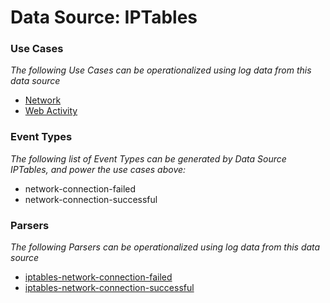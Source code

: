 Data Source: IPTables
=====================

### Use Cases

_The following Use Cases can be operationalized using log data from this data source_

* [Network](usecase_network.md)
* [Web Activity](usecase_web_activity.md)


### Event Types

_The following list of Event Types can be generated by Data Source IPTables, and power the use cases above:_

- network-connection-failed
- network-connection-successful


### Parsers

_The following Parsers can be operationalized using log data from this data source_

* [iptables-network-connection-failed](parserContent_iptables-network-connection-failed.md)
* [iptables-network-connection-successful](parserContent_iptables-network-connection-successful.md)
